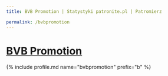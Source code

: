 ```yaml
---
title: BVB Promotion | Statystyki patronite.pl | Patromierz

permalink: /bvbpromotion
---
```


# [BVB Promotion](https://patronite.pl/bvbpromotion)

{% include profile.md name="bvbpromotion" prefix="b" %}
